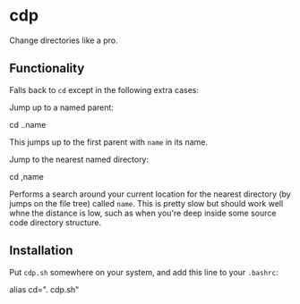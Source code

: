 cdp
===

Change directories like a pro.

Functionality
-------------

Falls back to `cd` except in the following extra cases:

Jump up to a named parent:

  cd ..name

This jumps up to the first parent with `name` in its name.

Jump to the nearest named directory:

  cd ,name

Performs a search around your current location for the nearest directory (by jumps on the file tree) called `name`. This is pretty slow but should work well whne the distance is low, such as when you're deep inside some source code directory structure.

Installation
------------

Put `cdp.sh` somewhere on your system, and add this line to your `.bashrc`:

  alias cd=". cdp.sh"
